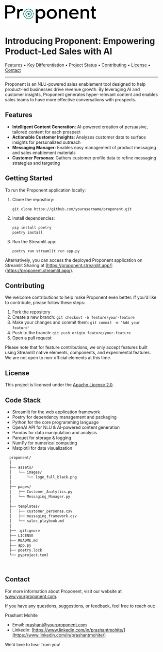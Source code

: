 <p align="left">
  <img src="assets/images/logo_full_black.png" alt="Proponent Logo" width="300">
</p>

# Introducing Proponent: Empowering Product-Led Sales with AI

<p align="left">
  <a href="#features">Features</a> •
  <a href="#key-differentiation">Key Differentiation</a> •
  <a href="#project-status">Project Status</a> •
  <a href="#contributing">Contributing</a> •
  <a href="#license">License</a> •
  <a href="#contact">Contact</a>
</p>

---

Proponent is an NLU-powered sales enablement tool designed to help product-led businesses drive revenue growth. By leveraging AI and customer insights, Proponent generates hyper-relevant content and enables sales teams to have more effective conversations with prospects.

## Features

- **Intelligent Content Generation**: AI-powered creation of persuasive, tailored content for each prospect
- **Actionable Customer Insights**: Analyzes customer data to surface insights for personalized outreach
- **Messaging Manager**: Enables easy management of product messaging and sales enablement materials
- **Customer Personas**: Gathers customer profile data to refine messaging strategies and targeting

## Getting Started

To run the Proponent application locally:

1. Clone the repository:
   ```
   git clone https://github.com/yourusername/proponent.git
   ```

2. Install dependencies:
   ```
   pip install poetry
   poetry install
   ```

3. Run the Streamlit app:
   ```
   poetry run streamlit run app.py
   ```

Alternatively, you can access the deployed Proponent application on Streamlit Sharing at [https://proponent.streamlit.app/](https://proponent.streamlit.app/).

## Contributing

We welcome contributions to help make Proponent even better. If you'd like to contribute, please follow these steps:

1. Fork the repository
2. Create a new branch: `git checkout -b feature/your-feature`
3. Make your changes and commit them: `git commit -m 'Add your feature'`
4. Push to the branch: `git push origin feature/your-feature`
5. Open a pull request

Please note that for feature contributions, we only accept features built using Streamlit native elements, components, and experimental features. We are not open to non-official elements at this time.

## License

This project is licensed under the [Apache License 2.0](LICENSE).

## Code Stack

- Streamlit for the web application framework
- Poetry for dependency management and packaging
- Python for the core programming language
- OpenAI API for NLU & AI-powered content generation
- Pandas for data manipulation and analysis
- Parquet for storage & logging
- NumPy for numerical computing
- Matplotli for data visualization
  
```
  proponent/
  │
  ├── assets/
  │   └── images/
  │       └── logo_full_black.png
  │
  ├── pages/
  │   ├── Customer_Analytics.py
  │   └── Messaging_Manager.py
  │
  ├── templates/
  │   ├── customer_personas.csv
  │   ├── messaging_framework.csv
  │   └── sales_playbook.md
  │
  ├── .gitignore
  ├── LICENSE
  ├── README.md
  ├── app.py
  ├── poetry.lock
  └── pyproject.toml
```

&nbsp; 
## Contact
For more information about Proponent, visit our website at www.yourproponent.com.

If you have any questions, suggestions, or feedback, feel free to reach out:

Prashant Mohite
- Email: [prashant@yourproponent.com](mailto:prashant@yourproponent.com)
- LinkedIn: [https://www.linkedin.com/in/prashantmohite/](https://www.linkedin.com/in/prashantmohite/)

We'd love to hear from you!